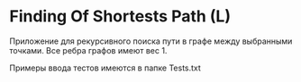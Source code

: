 # Finding Of Shortests Path (L)
Приложение для рекурсивного поиска пути в графе между выбранными точками. Все ребра графов имеют вес 1.

Примеры ввода тестов имеются в папке Tests.txt
